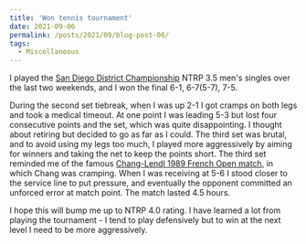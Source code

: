```yaml
---
title: 'Won tennis tournament'
date: 2021-09-06
permalink: /posts/2021/09/blog-post-06/
tags:
  - Miscellaneous
---
```


I played the [San Diego District Championship](https://playtennis.usta.com/Competitions/san-diego-district-tennis-association/Tournaments/draws/C23369B8-B5EB-4DCC-98F6-ED8C8BF21752) NTRP 3.5 men's singles over the last two weekends, and I won the final 6-1, 6-7(5-7), 7-5.

During the second set tiebreak, when I was up 2-1 I got cramps on both legs and took a medical timeout. At one point I was leading 5-3 but lost four consecutive points and the set, which was quite disappointing. I thought about retiring but decided to go as far as I could. The third set was brutal, and to avoid using my legs too much, I played more aggressively by aiming for winners and taking the net to keep the points short. The third set reminded me of the famous [Chang-Lendl 1989 French Open match](https://www.google.com/url?sa=t&rct=j&q=&esrc=s&source=web&cd=&cad=rja&uact=8&ved=2ahUKEwjko6Wp0evyAhXCGTQIHUc9Dy4QwqsBegQIAxAB&url=https%3A%2F%2Fwww.youtube.com%2Fwatch%3Fv%3DZTPAUi0nFIs&usg=AOvVaw35QGToSG8B8NqxwIE-eZah), in which Chang was cramping. When I was receiving at 5-6 I stood closer to the service line to put pressure, and eventually the opponent committed an unforced error at match point. The match lasted 4.5 hours.

I hope this will bump me up to NTRP 4.0 rating. I have learned a lot from playing the tournament - I tend to play defensively but to win at the next level I need to be more aggressively.
